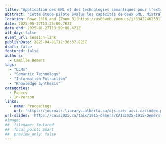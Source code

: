 ```yaml
---
title: "Application des GML et des technologies sémantiques pour l'extraction de données dans les revues de littérature : Une étude pilote en sciences de l'information"
abstract: "Cette étude pilote évalue les capacités de deux GML, Mistral Small 3.1 et GPT-4o mini, pour effectuer une extraction de données basée sur une ontologie pour supporter les revues de littérature en bibliothéconomie et sciences de l'information (BSI). Un échantillon de quatre revues systématiques publiées a été sélectionné comme données véridiques de base. Les publications à accès libre incluses dans ces revues (n = 47) ont été choisies comme entrées dans les modèles, pour qu'ils effectuent une extraction d'information sémantique en utilisant les catégories du Document sur les composantes de l'ontologie (DoCO). Ces résultats préliminaires soulignent les opportunités et les défis de l'utilisation de l'IA et des technologies sémantiques pour l'organisation des revues littéraires en sciences sociales."
location: Rowe 1016 and [Zoom B](https://us06web.zoom.us/j/83422462331?pwd=C3h8KTen5KKaTk2rPZkFhkrqRrmOv6.1)
date: 2025-05-27T13:25:00.763Z
date_end: 2025-05-27T13:50:00.471Z
all_day: false
event_url: session-link
publishDate: 2025-04-01T12:36:37.825Z
draft: false
featured: false
authors:
  - Camille Demers
tags:
  - "LLMs" 
  - "Semantic Technology" 
  - "Information Extraction"
  - "Knowledge Synthesis"
categories:
  - Papers
  - In-Person
links:
  - name: Proceedings
    url: 'https://journals.library.ualberta.ca/ojs.cais-acsi.ca/index.php/cais-asci/article/view/2020'
url-slides: 'https://cais2025.ca/talk/1915-demers/CAIS2025-1915-Demers-Slides.pptx'
#image:
##  filename: featured
##  focal_point: Smart
##  preview_only: false
---
```

